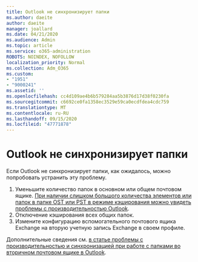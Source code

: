 ```yaml
---
title: Outlook не синхронизирует папки
ms.author: daeite
author: daeite
manager: joallard
ms.date: 04/21/2020
ms.audience: Admin
ms.topic: article
ms.service: o365-administration
ROBOTS: NOINDEX, NOFOLLOW
localization_priority: Normal
ms.collection: Adm_O365
ms.custom:
- "1951"
- "9000241"
ms.assetid: ''
ms.openlocfilehash: cc4d109ae4b6b579284aa5b3876d17d38f0230fa
ms.sourcegitcommit: c6692ce0fa1358ec3529e59ca0ecdfdea4cdc759
ms.translationtype: MT
ms.contentlocale: ru-RU
ms.lasthandoff: 09/15/2020
ms.locfileid: "47771878"
---
```

# <a name="outlook-not-synching-folders"></a>Outlook не синхронизирует папки

Если Outlook не синхронизирует папки, как ожидалось, можно попробовать устранить эту проблему.

1. Уменьшите количество папок в основном или общем почтовом ящике. [При наличии слишком большого количества элементов или папок в папке OST или PST в режиме кэширования можно увидеть проблемы с производительностью Outlook](https://support.microsoft.com/help/2768656).
2. Отключение кэширования всех общих папок.
3. Измените конфигурацию вспомогательного почтового ящика Exchange на вторую учетную запись Exchange в своем профиле.

Дополнительные сведения см. [в статье проблемы с производительностью и синхронизацией при работе с папками во вторичном почтовом ящике в Outlook](https://support.microsoft.com/help/3115602).
